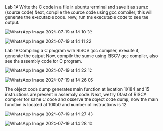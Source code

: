 Lab 1A
Write the C code in a file in ubuntu terminal and save it as sum.c (source code)
Next, compile the source code using gcc compiler, this will generate the executable code.
Now, run the executable code to see the output.


![WhatsApp Image 2024-07-19 at 14 10 32](https://github.com/user-attachments/assets/4b446697-49cc-43d1-9d74-d91f9cb2a6cb)





![WhatsApp Image 2024-07-19 at 14 11 22](https://github.com/user-attachments/assets/0362c267-766f-4633-b9dd-44dbd9a7e870)






Lab 1B
Compiling a C program with RISCV gcc compiler, execute it, generate the output 
Now, compile the sum.c using RISCV gcc compiler, also see the assembly code for C program.




![WhatsApp Image 2024-07-19 at 14 22 12](https://github.com/user-attachments/assets/533947ac-936b-433b-bb2b-c6d30d3e2808)


![WhatsApp Image 2024-07-19 at 14 26 06](https://github.com/user-attachments/assets/f0ad6227-3dc2-41f5-8731-a6087acf4583)


The object code dump generates main function at location 10184 and 15 instructions are present in assembly code.
Next, we try 0fast of RISCV compiler for same C code and observe the object code dump, now the main function is located at 100b0 and number of instructions is 12.



![WhatsApp Image 2024-07-19 at 14 27 46](https://github.com/user-attachments/assets/97cb2654-bf12-4a9f-ab79-aaeb3b784634)






![WhatsApp Image 2024-07-19 at 14 28 13](https://github.com/user-attachments/assets/0d05c39d-5411-4731-8803-39e2eeef0a0c)












